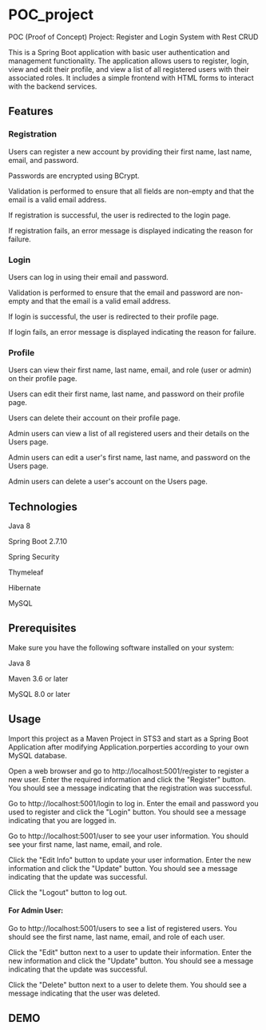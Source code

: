 # POC_project
POC (Proof of Concept) Project: Register and Login System with Rest CRUD

This is a Spring Boot application with basic user authentication and management functionality. The application allows users to register, login, view and edit their profile, and view a list of all registered users with their associated roles. It includes a simple frontend with HTML forms to interact with the backend services.

## Features

### Registration

Users can register a new account by providing their first name, last name, email, and password.

Passwords are encrypted using BCrypt.

Validation is performed to ensure that all fields are non-empty and that the email is a valid email address.

If registration is successful, the user is redirected to the login page.

If registration fails, an error message is displayed indicating the reason for failure.

### Login

Users can log in using their email and password.

Validation is performed to ensure that the email and password are non-empty and that the email is a valid email address.

If login is successful, the user is redirected to their profile page.

If login fails, an error message is displayed indicating the reason for failure.

### Profile

Users can view their first name, last name, email, and role (user or admin) on their profile page.

Users can edit their first name, last name, and password on their profile page.

Users can delete their account on their profile page.

Admin users can view a list of all registered users and their details on the Users page.

Admin users can edit a user's first name, last name, and password on the Users page.

Admin users can delete a user's account on the Users page.

## Technologies

Java 8

Spring Boot 2.7.10

Spring Security

Thymeleaf

Hibernate

MySQL

## Prerequisites
Make sure you have the following software installed on your system:

Java 8

Maven 3.6 or later

MySQL 8.0 or later

## Usage

Import this project as a Maven Project in STS3 and start as a Spring Boot Application after modifying Application.porperties according to your own MySQL database.

Open a web browser and go to http://localhost:5001/register to register a new user. Enter the required information and click the "Register" button. You should see a message indicating that the registration was successful.

Go to http://localhost:5001/login to log in. Enter the email and password you used to register and click the "Login" button. You should see a message indicating that you are logged in.

Go to http://localhost:5001/user to see your user information. You should see your first name, last name, email, and role.

Click the "Edit Info" button to update your user information. Enter the new information and click the "Update" button. You should see a message indicating that the update was successful.

Click the "Logout" button to log out.

#### For Admin User:

Go to http://localhost:5001/users to see a list of registered users. You should see the first name, last name, email, and role of each user.

Click the "Edit" button next to a user to update their information. Enter the new information and click the "Update" button. You should see a message indicating that the update was successful.

Click the "Delete" button next to a user to delete them. You should see a message indicating that the user was deleted.

## DEMO




